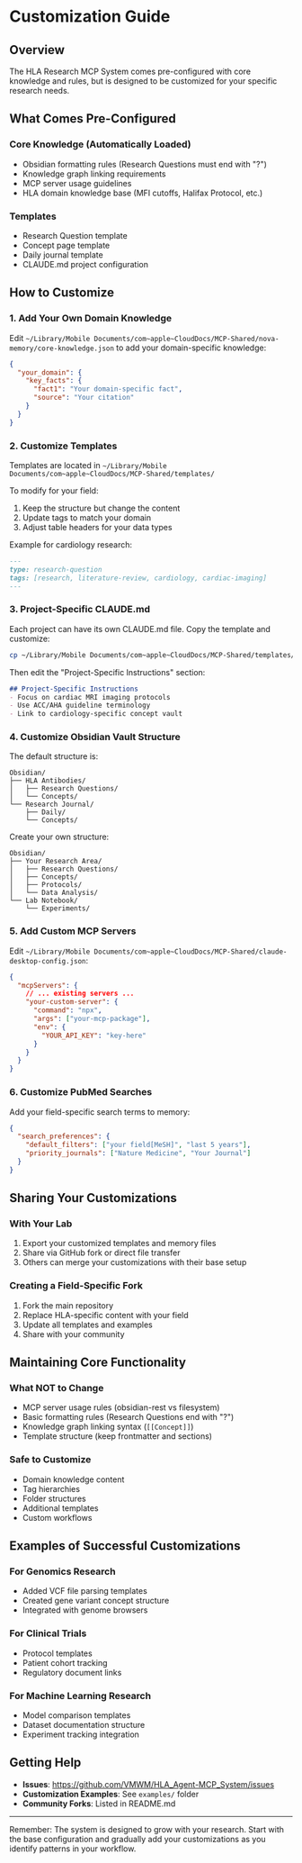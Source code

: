 # Customization Guide

## Overview
The HLA Research MCP System comes pre-configured with core knowledge and rules, but is designed to be customized for your specific research needs.

## What Comes Pre-Configured

### Core Knowledge (Automatically Loaded)
- Obsidian formatting rules (Research Questions must end with "?")
- Knowledge graph linking requirements
- MCP server usage guidelines
- HLA domain knowledge base (MFI cutoffs, Halifax Protocol, etc.)

### Templates
- Research Question template
- Concept page template
- Daily journal template
- CLAUDE.md project configuration

## How to Customize

### 1. Add Your Own Domain Knowledge

Edit `~/Library/Mobile Documents/com~apple~CloudDocs/MCP-Shared/nova-memory/core-knowledge.json` to add your domain-specific knowledge:

```json
{
  "your_domain": {
    "key_facts": {
      "fact1": "Your domain-specific fact",
      "source": "Your citation"
    }
  }
}
```

### 2. Customize Templates

Templates are located in `~/Library/Mobile Documents/com~apple~CloudDocs/MCP-Shared/templates/`

To modify for your field:
1. Keep the structure but change the content
2. Update tags to match your domain
3. Adjust table headers for your data types

Example for cardiology research:
```markdown
---
type: research-question
tags: [research, literature-review, cardiology, cardiac-imaging]
---
```

### 3. Project-Specific CLAUDE.md

Each project can have its own CLAUDE.md file. Copy the template and customize:

```bash
cp ~/Library/Mobile Documents/com~apple~CloudDocs/MCP-Shared/templates/CLAUDE.md ~/YourProject/CLAUDE.md
```

Then edit the "Project-Specific Instructions" section:
```markdown
## Project-Specific Instructions
- Focus on cardiac MRI imaging protocols
- Use ACC/AHA guideline terminology
- Link to cardiology-specific concept vault
```

### 4. Customize Obsidian Vault Structure

The default structure is:
```
Obsidian/
├── HLA Antibodies/
│   ├── Research Questions/
│   └── Concepts/
└── Research Journal/
    ├── Daily/
    └── Concepts/
```

Create your own structure:
```
Obsidian/
├── Your Research Area/
│   ├── Research Questions/
│   ├── Concepts/
│   ├── Protocols/
│   └── Data Analysis/
└── Lab Notebook/
    └── Experiments/
```

### 5. Add Custom MCP Servers

Edit `~/Library/Mobile Documents/com~apple~CloudDocs/MCP-Shared/claude-desktop-config.json`:

```json
{
  "mcpServers": {
    // ... existing servers ...
    "your-custom-server": {
      "command": "npx",
      "args": ["your-mcp-package"],
      "env": {
        "YOUR_API_KEY": "key-here"
      }
    }
  }
}
```

### 6. Customize PubMed Searches

Add your field-specific search terms to memory:
```json
{
  "search_preferences": {
    "default_filters": ["your field[MeSH]", "last 5 years"],
    "priority_journals": ["Nature Medicine", "Your Journal"]
  }
}
```

## Sharing Your Customizations

### With Your Lab
1. Export your customized templates and memory files
2. Share via GitHub fork or direct file transfer
3. Others can merge your customizations with their base setup

### Creating a Field-Specific Fork
1. Fork the main repository
2. Replace HLA-specific content with your field
3. Update all templates and examples
4. Share with your community

## Maintaining Core Functionality

### What NOT to Change
- MCP server usage rules (obsidian-rest vs filesystem)
- Basic formatting rules (Research Questions end with "?")
- Knowledge graph linking syntax (`[[Concept]]`)
- Template structure (keep frontmatter and sections)

### Safe to Customize
- Domain knowledge content
- Tag hierarchies
- Folder structures
- Additional templates
- Custom workflows

## Examples of Successful Customizations

### For Genomics Research
- Added VCF file parsing templates
- Created gene variant concept structure
- Integrated with genome browsers

### For Clinical Trials
- Protocol templates
- Patient cohort tracking
- Regulatory document links

### For Machine Learning Research
- Model comparison templates
- Dataset documentation structure
- Experiment tracking integration

## Getting Help

- **Issues**: https://github.com/VMWM/HLA_Agent-MCP_System/issues
- **Customization Examples**: See `examples/` folder
- **Community Forks**: Listed in README.md

---

Remember: The system is designed to grow with your research. Start with the base configuration and gradually add your customizations as you identify patterns in your workflow.